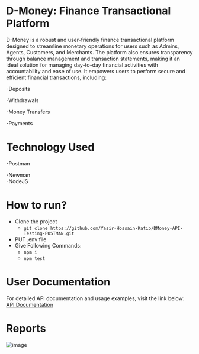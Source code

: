<h1><b>D-Money: Finance Transactional Platform</b></h1>

D-Money is a robust and user-friendly finance transactional platform designed to streamline monetary operations for users such as Admins, Agents, Customers, and Merchants. The platform also ensures transparency through balance management and transaction statements, making it an ideal solution for managing day-to-day financial activities with accountability and ease of use. It empowers users to perform secure and efficient financial transactions, including:

 -Deposits
 
 -Withdrawals
 
 -Money Transfers
 
 -Payments




<h1><b>Technology Used</b></h1>
 -Postman<br>
 
 -Newman<br>
 -NodeJS

 
<h1>How to run?</h1>

 - Clone the project
    - ``` git clone https://github.com/Yasir-Hossain-Katib/DMoney-API-Testing-POSTMAN.git ```
 - PUT .env file
 - Give Following Commands:
    - ``` npm i ```
    - ``` npm test ```

<h1>User Documentation</h1> 

For detailed API documentation and usage examples, visit the link below:<br>
<a href="https://documenter.getpostman.com/view/28873131/2sAYBXCWzY">API Documentation</a>
  
<h1>Reports</h1> 

![image](https://github.com/user-attachments/assets/8384ed15-e69e-46b6-8da6-2f7d2945e838)
